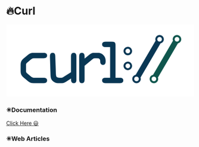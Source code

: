 # 🔥Curl

<img alt="Technology" width="700px" src="/assets/images/curl.png"/>

### ✳Documentation

<a 
href="https://github.com/gopibabus/DeveloperTools/tree/master/curl#curl-essentials"
target="_blank"
class="btn btn-light text-dark border-dark btn-lg form-control">Click Here 😃
</a>

### ✳Web Articles
